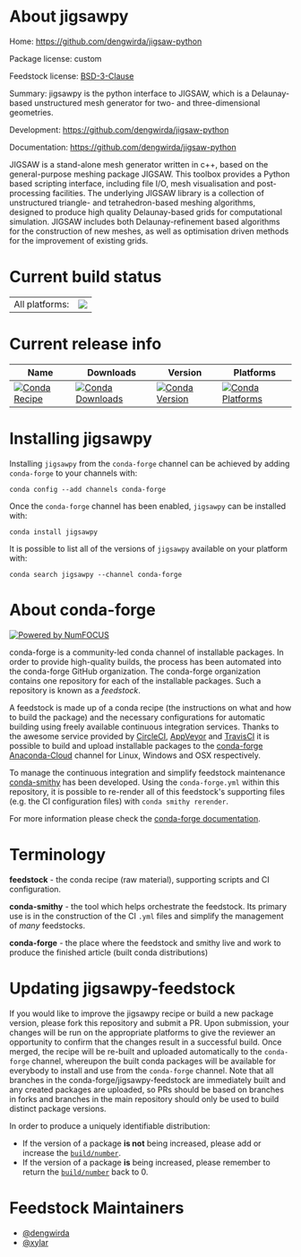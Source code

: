 About jigsawpy
==============

Home: https://github.com/dengwirda/jigsaw-python

Package license: custom

Feedstock license: [BSD-3-Clause](https://github.com/conda-forge/jigsawpy-feedstock/blob/master/LICENSE.txt)

Summary: jigsawpy is the python interface to JIGSAW, which is a Delaunay-based
unstructured mesh generator for two- and three-dimensional geometries.


Development: https://github.com/dengwirda/jigsaw-python

Documentation: https://github.com/dengwirda/jigsaw-python

JIGSAW is a stand-alone mesh generator written in c++, based on the
general-purpose meshing package JIGSAW. This toolbox provides a Python
based scripting interface, including file I/O, mesh visualisation and
post-processing facilities. The underlying JIGSAW library is a collection
of unstructured triangle- and tetrahedron-based meshing algorithms,
designed to produce high quality Delaunay-based grids for computational
simulation. JIGSAW includes both Delaunay-refinement based algorithms for
the construction of new meshes, as well as optimisation driven methods for
the improvement of existing grids.


Current build status
====================


<table><tr><td>All platforms:</td>
    <td>
      <a href="https://dev.azure.com/conda-forge/feedstock-builds/_build/latest?definitionId=9093&branchName=master">
        <img src="https://dev.azure.com/conda-forge/feedstock-builds/_apis/build/status/jigsawpy-feedstock?branchName=master">
      </a>
    </td>
  </tr>
</table>

Current release info
====================

| Name | Downloads | Version | Platforms |
| --- | --- | --- | --- |
| [![Conda Recipe](https://img.shields.io/badge/recipe-jigsawpy-green.svg)](https://anaconda.org/conda-forge/jigsawpy) | [![Conda Downloads](https://img.shields.io/conda/dn/conda-forge/jigsawpy.svg)](https://anaconda.org/conda-forge/jigsawpy) | [![Conda Version](https://img.shields.io/conda/vn/conda-forge/jigsawpy.svg)](https://anaconda.org/conda-forge/jigsawpy) | [![Conda Platforms](https://img.shields.io/conda/pn/conda-forge/jigsawpy.svg)](https://anaconda.org/conda-forge/jigsawpy) |

Installing jigsawpy
===================

Installing `jigsawpy` from the `conda-forge` channel can be achieved by adding `conda-forge` to your channels with:

```
conda config --add channels conda-forge
```

Once the `conda-forge` channel has been enabled, `jigsawpy` can be installed with:

```
conda install jigsawpy
```

It is possible to list all of the versions of `jigsawpy` available on your platform with:

```
conda search jigsawpy --channel conda-forge
```


About conda-forge
=================

[![Powered by NumFOCUS](https://img.shields.io/badge/powered%20by-NumFOCUS-orange.svg?style=flat&colorA=E1523D&colorB=007D8A)](http://numfocus.org)

conda-forge is a community-led conda channel of installable packages.
In order to provide high-quality builds, the process has been automated into the
conda-forge GitHub organization. The conda-forge organization contains one repository
for each of the installable packages. Such a repository is known as a *feedstock*.

A feedstock is made up of a conda recipe (the instructions on what and how to build
the package) and the necessary configurations for automatic building using freely
available continuous integration services. Thanks to the awesome service provided by
[CircleCI](https://circleci.com/), [AppVeyor](https://www.appveyor.com/)
and [TravisCI](https://travis-ci.com/) it is possible to build and upload installable
packages to the [conda-forge](https://anaconda.org/conda-forge)
[Anaconda-Cloud](https://anaconda.org/) channel for Linux, Windows and OSX respectively.

To manage the continuous integration and simplify feedstock maintenance
[conda-smithy](https://github.com/conda-forge/conda-smithy) has been developed.
Using the ``conda-forge.yml`` within this repository, it is possible to re-render all of
this feedstock's supporting files (e.g. the CI configuration files) with ``conda smithy rerender``.

For more information please check the [conda-forge documentation](https://conda-forge.org/docs/).

Terminology
===========

**feedstock** - the conda recipe (raw material), supporting scripts and CI configuration.

**conda-smithy** - the tool which helps orchestrate the feedstock.
                   Its primary use is in the construction of the CI ``.yml`` files
                   and simplify the management of *many* feedstocks.

**conda-forge** - the place where the feedstock and smithy live and work to
                  produce the finished article (built conda distributions)


Updating jigsawpy-feedstock
===========================

If you would like to improve the jigsawpy recipe or build a new
package version, please fork this repository and submit a PR. Upon submission,
your changes will be run on the appropriate platforms to give the reviewer an
opportunity to confirm that the changes result in a successful build. Once
merged, the recipe will be re-built and uploaded automatically to the
`conda-forge` channel, whereupon the built conda packages will be available for
everybody to install and use from the `conda-forge` channel.
Note that all branches in the conda-forge/jigsawpy-feedstock are
immediately built and any created packages are uploaded, so PRs should be based
on branches in forks and branches in the main repository should only be used to
build distinct package versions.

In order to produce a uniquely identifiable distribution:
 * If the version of a package **is not** being increased, please add or increase
   the [``build/number``](https://conda.io/docs/user-guide/tasks/build-packages/define-metadata.html#build-number-and-string).
 * If the version of a package **is** being increased, please remember to return
   the [``build/number``](https://conda.io/docs/user-guide/tasks/build-packages/define-metadata.html#build-number-and-string)
   back to 0.

Feedstock Maintainers
=====================

* [@dengwirda](https://github.com/dengwirda/)
* [@xylar](https://github.com/xylar/)

